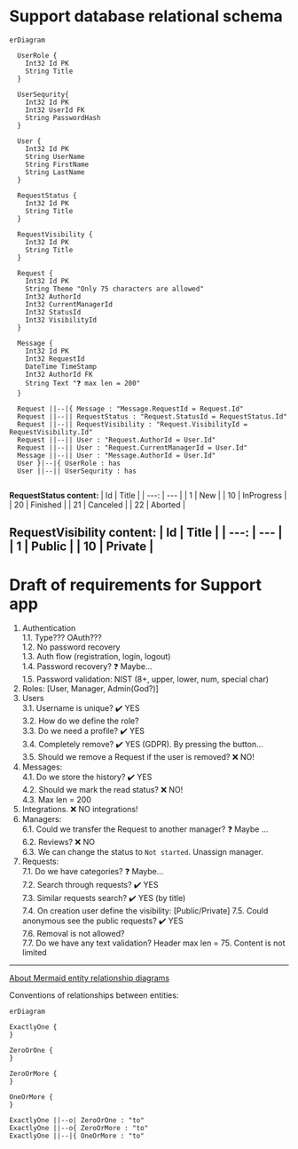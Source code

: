 # Support database relational schema

```mermaid
erDiagram

  UserRole {
    Int32 Id PK
    String Title
  }
  
  UserSequrity{
    Int32 Id PK
    Int32 UserId FK
    String PasswordHash
  }
  
  User {
    Int32 Id PK
    String UserName    
    String FirstName
    String LastName
  }
  
  RequestStatus {
    Int32 Id PK
    String Title
  }
  
  RequestVisibility {
    Int32 Id PK
    String Title
  }
  
  Request {
    Int32 Id PK
    String Theme "Only 75 characters are allowed"
    Int32 AuthorId
    Int32 CurrentManagerId
    Int32 StatusId
    Int32 VisibilityId
  }
  
  Message {
    Int32 Id PK
    Int32 RequestId
    DateTime TimeStamp
    Int32 AuthorId FK
    String Text "❓ max len = 200"
  }
  
  Request ||--|{ Message : "Message.RequestId = Request.Id"
  Request ||--|| RequestStatus : "Request.StatusId = RequestStatus.Id"
  Request ||--|| RequestVisibility : "Request.VisibilityId = RequestVisibility.Id"
  Request ||--|| User : "Request.AuthorId = User.Id"
  Request ||--|| User : "Request.CurrentManagerId = User.Id"
  Message ||--|| User : "Message.AuthorId = User.Id"
  User }|--|{ UserRole : has
  User ||--|| UserSequrity : has  
  
```


**RequestStatus content:**
| Id | Title |
| ---: | --- |
| 1 | New |
| 10 | InProgress |
| 20 | Finished |
| 21 | Canceled |
| 22 | Aborted |

**RequestVisibility content:**
| Id | Title |
| ---: | --- |
| 1 | Public |
| 10 | Private |
---



# Draft of requirements for Support app

1. Authentication    
  1.1. Type??? OAuth???  
  1.2. No password recovery  
  1.3. Auth flow (registration, login, logout)  
  1.4. Password recovery? :question: Maybe...  
  1.5. Password validation: NIST (8+, upper, lower, num, special char)    
2. Roles: [User, Manager, Admin(God?)]  
3. Users  
  3.1. Username is unique? :heavy_check_mark: YES  
  3.2. How do we define the role?  
  3.3. Do we need a profile? :heavy_check_mark: YES  
  3.4. Completely remove? :heavy_check_mark: YES (GDPR). By pressing the button...  
  3.5. Should we remove a Request if the user is removed? :x: NO!  
4. Messages:  
  4.1. Do we store the history? :heavy_check_mark: YES  
  4.2. Should we mark the read status? :x: NO!  
  4.3. Max len = 200
5. Integrations. :x: NO integrations!  
6. Managers:  
  6.1. Could we transfer the Request to another manager? :question: Maybe ...  
  6.2. Reviews? :x: NO  
  6.3. We can change the status to `Not started`. Unassign manager.  
7. Requests:  
  7.1. Do we have categories? :question: Maybe...  
  7.2. Search through requests? :heavy_check_mark: YES  
  7.3. Similar requests search? :heavy_check_mark: YES (by title)  
  7.4. On creation user define the visibility: [Public/Private]
  7.5. Could anonymous see the public requests? :heavy_check_mark: YES  
  7.6. Removal is not allowed?  
  7.7. Do we have any text validation? Header max len = 75. Content is not limited

---

[About Mermaid entity relationship diagrams](https://mermaid.js.org/syntax/entityRelationshipDiagram.html)

Conventions of relationships between entities:

```mermaid
erDiagram

ExactlyOne {  
}

ZeroOrOne {  
}

ZeroOrMore {
}

OneOrMore {
}

ExactlyOne ||--o| ZeroOrOne : "to"
ExactlyOne ||--o{ ZeroOrMore : "to"
ExactlyOne ||--|{ OneOrMore : "to"
  
```
